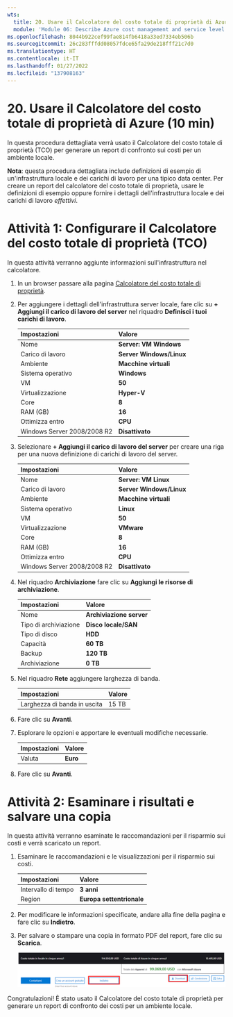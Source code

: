 ```yaml
---
wts:
  title: 20. Usare il Calcolatore del costo totale di proprietà di Azure (10 min)
  module: 'Module 06: Describe Azure cost management and service level agreements'
ms.openlocfilehash: 8044b922cef99fae814fb6418a33ed7334eb506b
ms.sourcegitcommit: 26c283fffdd08057fdce65fa29de218fff21c7d0
ms.translationtype: HT
ms.contentlocale: it-IT
ms.lasthandoff: 01/27/2022
ms.locfileid: "137908163"
---
```

# <a name="20---use-the-azure-tco-calculator-10-min"></a>20. Usare il Calcolatore del costo totale di proprietà di Azure (10 min)


In questa procedura dettagliata verrà usato il Calcolatore del costo totale di proprietà (TCO) per generare un report di confronto sui costi per un ambiente locale.

**Nota**: questa procedura dettagliata include definizioni di esempio di un'infrastruttura locale e dei carichi di lavoro per una tipico data center. Per creare un report del calcolatore del costo totale di proprietà, usare le definizioni di esempio oppure fornire i dettagli dell'infrastruttura locale e dei carichi di lavoro *effettivi*.

# <a name="task-1-configure-the-tco-calculator"></a>Attività 1: Configurare il Calcolatore del costo totale di proprietà (TCO)

In questa attività verranno aggiunte informazioni sull'infrastruttura nel calcolatore. 

1. In un browser passare alla pagina [Calcolatore del costo totale di proprietà](https://azure.microsoft.com/en-us/pricing/tco/calculator/).

2. Per aggiungere i dettagli dell'infrastruttura server locale, fare clic su **+ Aggiungi il carico di lavoro del server** nel riquadro **Definisci i tuoi carichi di lavoro**.

    | Impostazioni | Valore |
    | -- | -- |
    | Nome | **Server: VM Windows** |
    | Carico di lavoro | **Server Windows/Linux** |
    | Ambiente | **Macchine virtuali** |
    | Sistema operativo | **Windows** |  
    | VM | **50** |
    | Virtualizzazione | **Hyper-V** |
    | Core | **8**|
    | RAM (GB) | **16** |
    | Ottimizza entro | **CPU** |
    | Windows Server 2008/2008 R2 | **Disattivato** |

3. Selezionare **+ Aggiungi il carico di lavoro del server** per creare una riga per una nuova definizione di carichi di lavoro del server. 

    | Impostazioni | Valore |
    | -- | -- |
    | Nome | **Server: VM Linux** |
    | Carico di lavoro | **Server Windows/Linux** |
    | Ambiente | **Macchine virtuali** |
    | Sistema operativo | **Linux** |  
    | VM | **50** |
    | Virtualizzazione | **VMware** |
    | Core | **8**|
    | RAM (GB) | **16** |
    | Ottimizza entro | **CPU** |
    | Windows Server 2008/2008 R2 | **Disattivato** |

4. Nel riquadro **Archiviazione** fare clic su **Aggiungi le risorse di archiviazione**.

    | Impostazioni | Valore |
    | -- | -- |
    | Nome | **Archiviazione server** |
    | Tipo di archiviazione | **Disco locale/SAN** |
    | Tipo di disco | **HDD** |
    | Capacità | **60 TB** |  
    | Backup | **120 TB** |
    | Archiviazione | **0 TB** |

5. Nel riquadro **Rete** aggiungere larghezza di banda. 

    | Impostazioni | Valore |
    | -- | -- |
    | Larghezza di banda in uscita | 15 TB|

6. Fare clic su **Avanti**.

7. Esplorare le opzioni e apportare le eventuali modifiche necessarie. 

    | Impostazioni | Valore |
    | -- | -- |
    | Valuta | **Euro** |

8. Fare clic su **Avanti**.

# <a name="task-2-review-the-results-and-save-a-copy"></a>Attività 2: Esaminare i risultati e salvare una copia

In questa attività verranno esaminate le raccomandazioni per il risparmio sui costi e verrà scaricato un report. 

1. Esaminare le raccomandazioni e le visualizzazioni per il risparmio sui costi.

    | Impostazioni | Valore |
    | -- | -- |
    | Intervallo di tempo| **3 anni** |
    | Region | **Europa settentrionale** |

2. Per modificare le informazioni specificate, andare alla fine della pagina e fare clic su **Indietro**. 

3. Per salvare o stampare una copia in formato PDF del report, fare clic su **Scarica**.

    ![Screenshot del riquadro del report del Calcolatore del costo totale di proprietà in Azure. I campi di input evidenziati e completati indicano come impostare l'intervallo di tempo del Calcolatore del costo totale di proprietà su tre anni e l'area su Europa settentrionale. Un grafo mostra la differenza tra il costo dell'infrastruttura locale e dei carichi di lavoro e il costo ridotto usando Azure.](../images/2001.png)

Congratulazioni! È stato usato il Calcolatore del costo totale di proprietà per generare un report di confronto dei costi per un ambiente locale.
